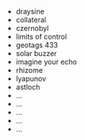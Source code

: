 - draysine
- collateral
- czernobyl
- limits of control
- geotags 433
- solar buzzer
- imagine your echo
- rhizome
- lyapunov
- astloch
- ...
- ...
- ...
- ...
- ...
